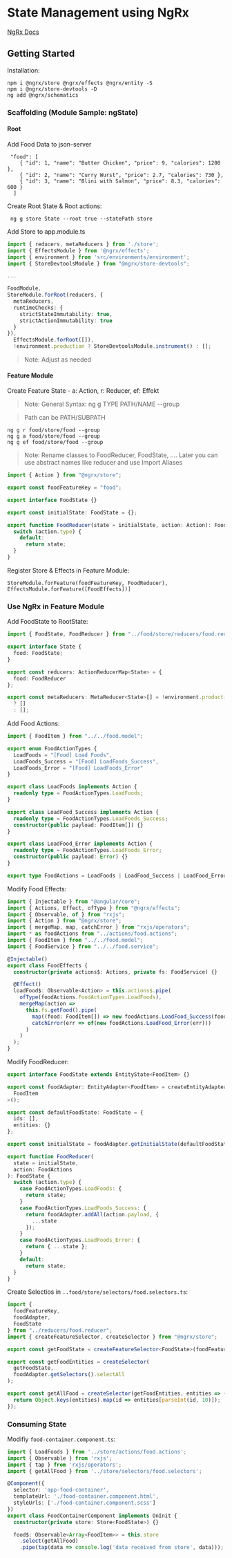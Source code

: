 # State Management using NgRx

[NgRx Docs](https://ngrx.io/docs)

## Getting Started

Installation:

```
npm i @ngrx/store @ngrx/effects @ngrx/entity -S
npm i @ngrx/store-devtools -D
ng add @ngrx/schematics
```

### Scaffolding (Module Sample: ngState)

#### Root

Add Food Data to json-server

```
 "food": [
    { "id": 1, "name": "Butter Chicken", "price": 9, "calories": 1200 },
    { "id": 2, "name": "Curry Wurst", "price": 2.7, "calories": 730 },
    { "id": 3, "name": "Blini with Salmon", "price": 8.3, "calories": 600 }
  ]
```

Create Root State & Root actions:

```
 ng g store State --root true --statePath store
```

Add Store to app.module.ts

```typescript
import { reducers, metaReducers } from './store';
import { EffectsModule } from '@ngrx/effects';
import { environment } from 'src/environments/environment';
import { StoreDevtoolsModule } from "@ngrx/store-devtools";

...

FoodModule,
StoreModule.forRoot(reducers, {
  metaReducers,
  runtimeChecks: {
    strictStateImmutability: true,
    strictActionImmutability: true
  }
}),
  EffectsModule.forRoot([]),
  !environment.production ? StoreDevtoolsModule.instrument() : [];
```

> Note: Adjust as needed

#### Feature Module

Create Feature State - a: Action, r: Reducer, ef: Effekt

> Note: General Syntax: ng g TYPE PATH/NAME --group

> Path can be PATH/SUBPATH

```
ng g r food/store/food --group
ng g a food/store/food --group
ng g ef food/store/food --group
```

> Note: Rename classes to FoodReducer, FoodState, .... Later you can use abstract names like reducer and use Import Aliases

```typescript
import { Action } from "@ngrx/store";

export const foodFeatureKey = "food";

export interface FoodState {}

export const initialState: FoodState = {};

export function FoodReducer(state = initialState, action: Action): FoodState {
  switch (action.type) {
    default:
      return state;
  }
}
```

Register Store & Effects in Feature Module:

```
StoreModule.forFeature(foodFeatureKey, FoodReducer),
EffectsModule.forFeature([FoodEffects])]
```

### Use NgRx in Feature Module

Add FoodState to RootState:

```typescript
import { FoodState, FoodReducer } from "../food/store/reducers/food.reducer";

export interface State {
  food: FoodState;
}

export const reducers: ActionReducerMap<State> = {
  food: FoodReducer
};

export const metaReducers: MetaReducer<State>[] = !environment.production
  ? []
  : [];
```

Add Food Actions:

```typescript
import { FoodItem } from "../../food.model";

export enum FoodActionTypes {
  LoadFoods = "[Food] Load Foods",
  LoadFoods_Success = "[Food] LoadFoods_Success",
  LoadFoods_Error = "[Food] LoadFoods_Error"
}

export class LoadFoods implements Action {
  readonly type = FoodActionTypes.LoadFoods;
}

export class LoadFood_Success implements Action {
  readonly type = FoodActionTypes.LoadFoods_Success;
  constructor(public payload: FoodItem[]) {}
}

export class LoadFood_Error implements Action {
  readonly type = FoodActionTypes.LoadFoods_Error;
  constructor(public payload: Error) {}
}

export type FoodActions = LoadFoods | LoadFood_Success | LoadFood_Error;
```

Modify Food Effects:

```typescript
import { Injectable } from "@angular/core";
import { Actions, Effect, ofType } from "@ngrx/effects";
import { Observable, of } from "rxjs";
import { Action } from "@ngrx/store";
import { mergeMap, map, catchError } from "rxjs/operators";
import * as foodActions from "../actions/food.actions";
import { FoodItem } from "../../food.model";
import { FoodService } from "../../food.service";

@Injectable()
export class FoodEffects {
  constructor(private actions$: Actions, private fs: FoodService) {}

  @Effect()
  loadFood$: Observable<Action> = this.actions$.pipe(
    ofType(foodActions.FoodActionTypes.LoadFoods),
    mergeMap(action =>
      this.fs.getFood().pipe(
        map((food: FoodItem[]) => new foodActions.LoadFood_Success(food)),
        catchError(err => of(new foodActions.LoadFood_Error(err)))
      )
    )
  );
}
```

Modify FoodReducer:

```typescript
export interface FoodState extends EntityState<FoodItem> {}

export const foodAdapter: EntityAdapter<FoodItem> = createEntityAdapter<
  FoodItem
>();

export const defaultFoodState: FoodState = {
  ids: [],
  entities: {}
};

export const initialState = foodAdapter.getInitialState(defaultFoodState);

export function FoodReducer(
  state = initialState,
  action: FoodActions
): FoodState {
  switch (action.type) {
    case FoodActionTypes.LoadFoods: {
      return state;
    }
    case FoodActionTypes.LoadFoods_Success: {
      return foodAdapter.addAll(action.payload, {
        ...state
      });
    }
    case FoodActionTypes.LoadFoods_Error: {
      return { ...state };
    }
    default:
      return state;
  }
}
```

Create Selectios in `..food/store/selectors/food.selectors.ts`:

```typescript
import {
  foodFeatureKey,
  foodAdapter,
  FoodState
} from "../reducers/food.reducer";
import { createFeatureSelector, createSelector } from "@ngrx/store";

export const getFoodState = createFeatureSelector<FoodState>(foodFeatureKey);

export const getFoodEntities = createSelector(
  getFoodState,
  foodAdapter.getSelectors().selectAll
);

export const getAllFood = createSelector(getFoodEntities, entities => {
  return Object.keys(entities).map(id => entities[parseInt(id, 10)]);
});
```

### Consuming State

Modifiy `food-container.component.ts`:

```typescript
import { LoadFoods } from '../store/actions/food.actions';
import { Observable } from 'rxjs';
import { tap } from 'rxjs/operators';
import { getAllFood } from '../store/selectors/food.selectors';

@Component({
  selector: 'app-food-container',
  templateUrl: './food-container.component.html',
  styleUrls: ['./food-container.component.scss']
})
export class FoodContainerComponent implements OnInit {
  constructor(private store: Store<FoodState>) {}

  food$: Observable<Array<FoodItem>> = this.store
    .select(getAllFood)
    .pipe(tap(data => console.log('data received from store', data)));
```
